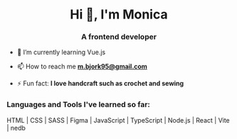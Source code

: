 <h1 align="center">Hi 👋, I'm Monica</h1>
<h3 align="center">A frontend developer</h3>

- 🌱 I’m currently learning Vue.js

- 📫 How to reach me **m.bjork95@gmail.com**

- ⚡ Fun fact: **I love handcraft such as crochet and sewing**


<h3 align="left">Languages and Tools I've learned so far:</h3>
HTML | CSS | SASS | Figma | JavaScript | TypeScript | Node.js | React | Vite | nedb
